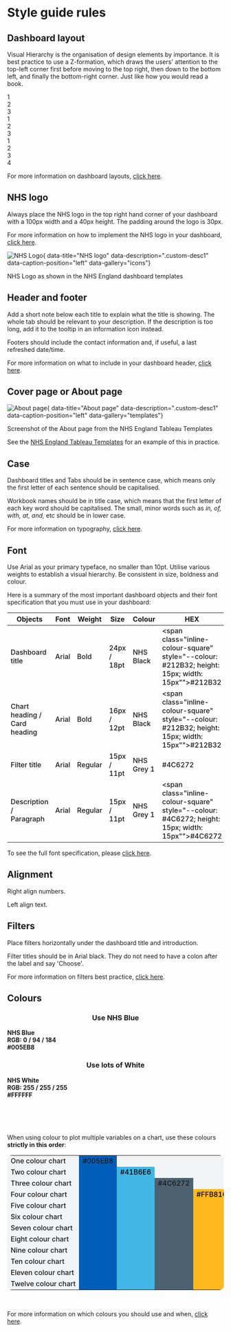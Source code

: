 # Style guide rules

## Dashboard layout

Visual Hierarchy is the organisation of design elements by importance. It is best practice to use a Z-formation, which draws the users' attention to the top-left corner first before moving to the top right, then down to the bottom left, and finally the bottom-right corner. Just like how you would read a book.

<div class="layout-container">
<!-- Z layout 1 -->
<div class="z1-container">
  <div class="layout-square arrow-right">1</div>
  <div class="layout-square arrow-diagonal">2</div>
  <div class="layout-square" style="grid-column: span 2 / span 2; width: 96%">3</div>
</div>
<!-- Z layout 2 -->
<div class="z2-container">
  <div class="layout-rect">1</div>
  <div class="layout-rect">2</div>
  <div class="layout-rect">3</div>
</div>
<!-- Z layout 3 -->
<div class="z1-container">
  <div class="layout-square arrow-right">1</div>
  <div class="layout-square arrow-diagonal">2</div>
  <div class="layout-square arrow-right">3</div>
  <div class="layout-square">4</div>
</div>
</div>

For more information on dashboard layouts, [click here](/dashboard_design/principles/#visual-hierarchy).


## NHS logo

Always place the NHS logo in the top right hand corner of your dashboard with a 100px width and a 40px height. The padding around the logo is 30px. 

For more information on how to implement the NHS logo in your dashboard, [click here](/dashboard_design/icons/#nhs-logo).

![NHS Logo](../../images/NHS_logo.png){ data-title="NHS logo" data-description=".custom-desc1" data-caption-position="left" data-gallery="icons"}
<div class="glightbox-desc custom-desc1">
NHS Logo as shown in the NHS England dashboard templates
</div>


## Header and footer

Add a short note below each title to explain what the title is showing. The whole tab should be relevant to your description. If the description is too long, add it to the tooltip in an information icon instead. 

Footers should include the contact information and, if useful, a last refreshed date/time.

For more information on what to include in your dashboard header, [click here](/dashboard_design/layout/#header-section).


## Cover page or About page

![About page](../images/templates-about-page.png){ data-title="About page" data-description=".custom-desc1" data-caption-position="left" data-gallery="templates"}
<div class="glightbox-desc custom-desc1">
Screenshot of the About page from the NHS England Tableau Templates
</div>

See the [NHS England Tableau Templates](https://tabanalytics.data.england.nhs.uk/t/Public/views/NHSEnglanddashboardtemplates-full/FAbout?%3Aembed=y&%3Aiid=2&%3AisGuestRedirectFromVizportal=y) for an example of this in practice. 


## Case

Dashboard titles and Tabs should be in sentence case, which means only the first letter of each sentence should be capitalised. 

Workbook names should be in title case, which means that the first letter of each key word should be capitalised. The small, minor words such as *in, of, with, at, and,* etc should be in lower case.

For more information on typography, [click here](/dashboard_design/typography/).


## Font

Use Arial as your primary typeface, no smaller than 10pt. Utilise various weights to establish a visual hierarchy. Be consistent in size, boldness and colour.

Here is a summary of the most important dashboard objects and their font specification that you must use in your dashboard:

| **Objects**                  | **Font** | **Weight** | **Size**    | **Colour**     | **HEX**      | **Alignment** |
|------------------------------|----------|------------|-------------|----------------|--------------|---------------|
| Dashboard title              | Arial    | Bold       | 24px / 18pt | NHS Black      | <span class="inline-container-pill" style="--colour: #212B32; background-color: white"><span class="inline-colour-square" style="--colour: #212B32; height: 15px; width: 15px""></span>#212B32</span>       | Left          |
| Chart heading / Card heading                | Arial    | Bold       | 16px / 12pt | NHS Black      | <span class="inline-container-pill" style="--colour: #212B32; background-color: white"><span class="inline-colour-square" style="--colour: #212B32; height: 15px; width: 15px""></span>#212B32</span>       | Left          |
| Filter title                 | Arial    | Regular    | 15px / 11pt | NHS Grey 1     | <span class="inline-container-pill" style="--colour: #4C6272; background-color: white"><span class="inline-colour-square" style="--colour: #4C6272; height: 15px; width: 15px"></span>#4C6272</span>       | Left          |
| Description / Paragraph      | Arial    | Regular    | 15px / 11pt | NHS Grey 1     | <span class="inline-container-pill" style="--colour: #4C6272; background-color: white"><span class="inline-colour-square" style="--colour: #4C6272; height: 15px; width: 15px""></span>#4C6272</span>       | Left          |

To see the full font specification, please [click here](/dashboard_design/typography/#font-specification).

## Alignment

Right align numbers.

Left align text.


## Filters

Place filters horizontally under the dashboard title and introduction.

Filter titles should be in Arial black. They do not need to have a colon after the label and say 'Choose'.

For more information on filters best practice, [click here](/dashboard_design/filters/).


## Colours

<div class="colour-grid">
<div class="colour-div">
<h3 style="display: flex; justify-content: center; align-items: center;">Use NHS Blue</h3>
<div class="colour-circle" style="--colour: #005eb8;"></div>
<div class="colour-circle-text">
<div><b>NHS Blue</b></div>
<div><b>RGB: 0 / 94 / 184</b></div>
<div><b>#005EB8</b></div>
</div>
</div>

<div class="colour-div">
<h3 style="display: flex; justify-content: center; align-items: center;">Use lots of White</h3>
<div class="colour-circle" style="--colour: #FFFFFF;"></div>
<div class="colour-circle-text">
<div><b>NHS White</b></div>
<div><b>RGB: 255 / 255 / 255</b></div>
<div><b>#FFFFFF</b></div>
</div>
</div>
</div>
<br><br>
<br><br>

When using colour to plot multiple variables on a chart, use these colours **strictly in this order**:
<br>

<style>
td {
    font-weight: 500;
    font-size: medium;
    margin: 0px;

}
</style>

<table style="border-radius: 10px; background-color: #f0f4f5;">
  <colgroup>
    <col style="background-color:#f0f4f5; width: 10%;">
    <col style="background-color:#005EB8; width: 7.5%;">
    <col style="background-color:#41B6E6; width: 7.5%;">
    <col style="background-color:#4C6272; width: 7.5%;">
    <col style="background-color:#FfB81C; width: 7.5%;">
    <col style="background-color:#AE2573; width: 7.5%;">
    <col style="background-color:#00A499; width: 7.5%;">
    <col style="background-color:#E317AA; width: 7.5%;">
    <col style="background-color:#007F3B; width: 7.5%;">
    <col style="background-color:#9A6324; width: 7.5%;">
    <col style="background-color:#78BE20; width: 7.5%;">
    <col style="background-color:#ED4F00; width: 7.5%;">
    <col style="background-color:#880FB8; width: 7.5%;">
  </colgroup>
<tbody>
  <tr>
    <td NOWRAP>One colour chart</td>
    <td class="table-font">#005EB8</td>
  </tr>
  <tr>
    <td NOWRAP>Two colour chart</td>
    <td></td>
    <td class="table-font" style="color: black">#41B6E6</td>
  </tr>
  <tr>
    <td NOWRAP>Three colour chart</td>
    <td></td>
    <td></td>
    <td class="table-font">#4C6272</td>
  </tr>
  <tr>
    <td NOWRAP>Four colour chart</td>
    <td></td>
    <td></td>
    <td></td>
    <td class="table-font" style="color: black">#FFB81C</td>
  </tr>
  <tr>
    <td NOWRAP>Five colour chart</td>
    <td></td>
    <td></td>
    <td></td>
    <td></td>
    <td class="table-font">#AE2573</td>
  </tr>
  <tr>
    <td NOWRAP>Six colour chart</td>
    <td></td>
    <td></td>
    <td></td>
    <td></td>
    <td></td>
    <td class="table-font">#00A499</td>
  </tr>
   <tr>
    <td NOWRAP>Seven colour chart</td>
    <td></td>
    <td></td>
    <td></td>
    <td></td>
    <td></td>
    <td></td>
    <td class="table-font">#E317AA</td>
  </tr>
  <tr>
    <td NOWRAP>Eight colour chart</td>
    <td></td>
    <td></td>
    <td></td>
    <td></td>
    <td></td>
    <td></td>
    <td></td>
    <td class="table-font">#007F3B</td>
  </tr>
  <tr>
    <td NOWRAP>Nine colour chart</td>
    <td></td>
    <td></td>
    <td></td>
    <td></td>
    <td></td>
    <td></td>
    <td></td>
    <td></td>
    <td class="table-font">#9A6324</td>
  </tr>
  <tr>
    <td NOWRAP>Ten colour chart</td>
    <td></td>
    <td></td>
    <td></td>
    <td></td>
    <td></td>
    <td></td>
    <td></td>
    <td></td>
    <td></td>
    <td class="table-font">#78BE20</td>
  </tr>
  <tr>
    <td NOWRAP>Eleven colour chart</td>
    <td></td>
    <td></td>
    <td></td>
    <td></td>
    <td></td>
    <td></td>
    <td></td>
    <td></td>
    <td></td>
    <td></td>
    <td class="table-font">#ED4F00</td>
  </tr>
  <tr>
    <td NOWRAP>Twelve colour chart</td>
    <td></td>
    <td></td>
    <td></td>
    <td></td>
    <td></td>
    <td></td>
    <td></td>
    <td></td>
    <td></td>
    <td></td>
    <td></td>
    <td class="table-font">#880FB8</td>
  </tr>
  </tbody>
</table>
<br>

For more information on which colours you should use and when, [click here](/dashboard_design/colours/).